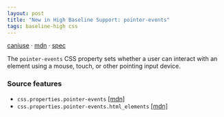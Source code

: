 ```yaml
---
layout: post
title: "New in High Baseline Support: pointer-events"
tags: baseline-high css
---
```


[caniuse](https://caniuse.com/?search=pointer-events) · [mdn](https://developer.mozilla.org/en-US/search?q=pointer-events) · [spec](https://drafts.csswg.org/css-ui-4/#pointer-events-control)

The `pointer-events` CSS property sets whether a user can interact with an element using a mouse, touch, or other pointing input device.

### Source features

- ``css.properties.pointer-events`` [[mdn]](https://developer.mozilla.org/en-US/search?q=css.properties.pointer-events)
- ``css.properties.pointer-events.html_elements`` [[mdn]](https://developer.mozilla.org/en-US/search?q=css.properties.pointer-events.html_elements)
